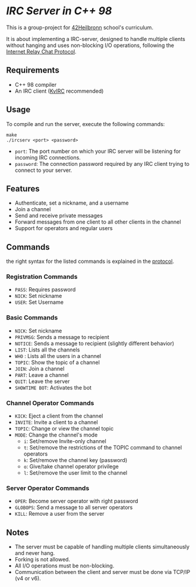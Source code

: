 # *IRC Server in C++ 98*
This is a group-project for [42Heilbronn](https://www.42heilbronn.de/en/curriculum/) school's curriculum.

It is about implementing a IRC-server, designed to handle multiple clients without hanging and uses non-blocking I/O operations,
following the [Internet Relay Chat Protocol](https://datatracker.ietf.org/doc/html/rfc1459#section-1.1).

## Requirements

* C++ 98 compiler
* An IRC client ([KvIRC](http://www.kvirc.net/?id=download&lang=en) recommended)

## Usage

To compile and run the server, execute the following commands:

```
make
./ircserv <port> <password>
```

* `port`: The port number on which your IRC server will be listening for incoming IRC connections.
* `password`: The connection password required by any IRC client trying to connect to your server.

## Features

* Authenticate, set a nickname, and a username
* Join a channel
* Send and receive private messages
* Forward messages from one client to all other clients in the channel
* Support for operators and regular users

## Commands
the right syntax for the listed commands is explained in the [protocol](https://datatracker.ietf.org/doc/html/rfc1459#section-4.4.2). 

### Registration Commands

* `PASS`: Requires password
* `NICK`: Set nickname
* `USER`: Set Username

### Basic Commands

* `NICK`: Set nickname
* `PRIVMSG`: Sends a message to recipient
* `NOTICE`: Sends a message to recipient (slightly different behavior)
* `LIST`: Lists all the channels
* `WHO` : Lists all the users in a channel
* `TOPIC`: Show the topic of a channel
* `JOIN`: Join a channel
* `PART`: Leave a channel
* `QUIT`: Leave the server
* `SHOWTIME BOT`: Activates the bot

### Channel Operator Commands

* `KICK`: Eject a client from the channel
* `INVITE`: Invite a client to a channel
* `TOPIC`: Change or view the channel topic
* `MODE`: Change the channel's mode
  * `i`: Set/remove Invite-only channel
  * `t`: Set/remove the restrictions of the TOPIC command to channel operators
  * `k`: Set/remove the channel key (password)
  * `o`: Give/take channel operator privilege
  * `l`: Set/remove the user limit to the channel

### Server Operator Commands

* `OPER`: Become server operator with right password
* `GLOBOPS`: Send a message to all server operators
* `KILL`: Remove a user from the server

## Notes

* The server must be capable of handling multiple clients simultaneously and never hang.
* Forking is not allowed.
* All I/O operations must be non-blocking.
* Communication between the client and server must be done via TCP/IP (v4 or v6).
